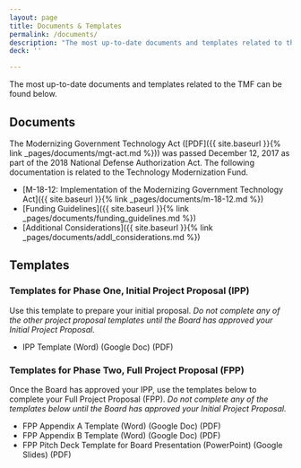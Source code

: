 ```yaml
---
layout: page
title: Documents & Templates
permalink: /documents/
description: "The most up-to-date documents and templates related to the TMF."
deck: ''

---
```


The most up-to-date documents and templates related to the TMF can be found below.

## Documents

The Modernizing Government Technology Act ([PDF]({{ site.baseurl }}{% link _pages/documents/mgt-act.md %})) was passed December 12, 2017 as part of the 2018 National Defense Authorization Act. The following documentation is related to the Technology Modernization Fund.

* [M-18-12: Implementation of the Modernizing Government Technology Act]({{ site.baseurl }}{% link _pages/documents/m-18-12.md %})
* [Funding Guidelines]({{ site.baseurl }}{% link _pages/documents/funding_guidelines.md %})
* [Additional Considerations]({{ site.baseurl }}{% link _pages/documents/addl_considerations.md %})

## Templates

### Templates for Phase One, Initial Project Proposal (IPP)

Use this template to prepare your initial proposal. _Do not complete any of the other project proposal templates until the Board has approved your Initial Project Proposal._

* IPP Template (Word) (Google Doc) (PDF) 

### Templates for Phase Two, Full Project Proposal (FPP)

Once the Board has approved your IPP, use the templates below to complete your Full Project Proposal (FPP). _Do not complete any of the templates below until the Board has approved your Initial Project Proposal._

* FPP Appendix A Template (Word) (Google Doc) (PDF) 
* FPP Appendix B Template (Word) (Google Doc) (PDF) 
* FPP Pitch Deck Template for Board Presentation (PowerPoint) (Google Slides) (PDF)



